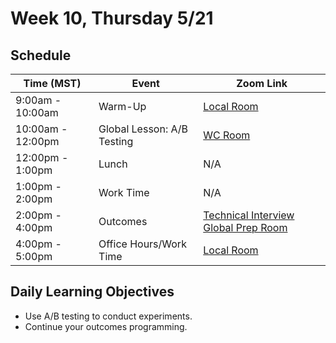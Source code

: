 # Week 10, Thursday 5/21

## Schedule
| Time (MST)                  | Event                             | Zoom Link                                    |
|-----------------------|-----------------------------------|----------------------------------------------|
| 9:00am - 10:00am | Warm-Up                 | [Local Room](https://generalassembly.zoom.us/j/4539501986?pwd=NVZoQ2s1NXRZckVoc0RkQ2NTbCs1Zz09) |
| 10:00am - 12:00pm | Global Lesson: A/B Testing | [WC Room](https://generalassembly.zoom.us/j/620270527?pwd=Tkdpc29RZ0tCdGVpUjJDVGFHd3d0Zz09)   |
| 12:00pm - 1:00pm | Lunch                       | N/A |
| 1:00pm - 2:00pm | Work Time | N/A |
| 2:00pm - 4:00pm  | Outcomes | [Technical Interview Global Prep Room](https://generalassembly.zoom.us/j/346509440?pwd=MmlXeEhCOG81TTE2a1ZzSmczQW5hUT09)  |
| 4:00pm - 5:00pm  | Office Hours/Work Time | [Local Room](https://generalassembly.zoom.us/j/4539501986?pwd=NVZoQ2s1NXRZckVoc0RkQ2NTbCs1Zz09)  |

## Daily Learning Objectives
- Use A/B testing to conduct experiments.
- Continue your outcomes programming.
